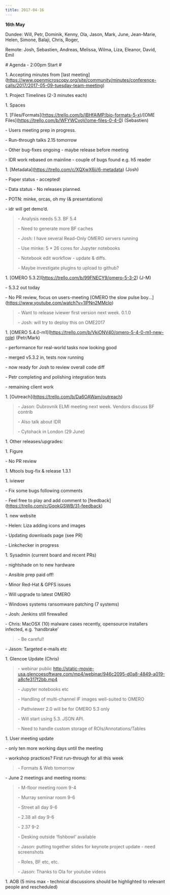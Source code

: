 ```yaml
---
title: 2017-04-16
---
```


**16th May**

Dundee: Will, Petr, Dominik, Kenny, Ola, Jason, Mark, June, Jean-Marie,
Helen, Simone, Balaji, Chris, Roger,

Remote: Josh, Sebastien, Andreas, Melissa, Wilma, Liza, Eleanor, David,
Emil

\# Agenda - 2:00pm Start \#

1\. Accepting minutes from \[last
meeting\](https://www.openmicroscopy.org/site/community/minutes/conference-calls/2017/2017-05-09-tuesday-team-meeting)

1\. Project Timelines (2-3 minutes each)

1\. Spaces

1\.
\[Files/Formats\](https://trello.com/b/IBHfAIMP/bio-formats-5-x)/\[OME
Files\](https://trello.com/b/WFYWCvoV/ome-files-0-4-0) (Sebastien)

\- Users meeting prep in progress.

\- Run-through talks 2.15 tomorrow

\- Other bug-fixes ongoing - maybe release before meeting

\- IDR work rebased on mainline - couple of bugs found e.g. h5 reader

1\. \[Metadata\](https://trello.com/c/XQXwX6jj/6-metadata) (Josh)

\- Paper status - accepted!

\- Data status - No releases planned.

\- POTN: minke, orcas, oh my (& presentations)

\- idr will get demo’d.

> \- Analysis needs 5.3. BF 5.4
>
> \- Need to generate more BF caches
>
> \- Josh: I have several Read-Only OMERO servers running
>
> \- Use minke: 5 \* 26 cores for Jupyter notebooks
>
> \- Notebook edit workflow - update & diffs.
>
> \- Maybe investigate plugins to upload to github?

1\. \[OMERO 5.3.2\](https://trello.com/b/99FNECY9/omero-5-3-2) (J-M)

\- 5.3.2 out today

\- No PR review, focus on users-meeting \[OMERO the slow pulse
boy...\]([<u>https://www.youtube.com/watch?v=1lPNn2MMclo</u>](https://www.youtube.com/watch?v=1lPNn2MMclo))

> \- Want to release iviewer first version next week. 0.1.0
>
> \- Josh: will try to deploy this on OME2017

1\. \[OMERO
5.4.0-m1\](https://trello.com/b/VkiONV40/omero-5-4-0-m1-new-role)
(Petr/Mark)

\- performance for real-world tasks now looking good

\- merged v5.3.2 in, tests now running

\- now ready for Josh to review overall code diff

\- Petr completing and polishing integration tests

\- remaining client work

1\.
\[Outreach\]([<u>https://trello.com/b/Da6OAWam/outreach</u>](https://trello.com/b/Da6OAWam/outreach))

> \- Jason: Dubrovnik ELMI meeting next week. Vendors discuss BF contrib
>
> \- Also talk about IDR
>
> \- Cytohack in London (29 June)

1\. Other releases/upgrades:

1\. Figure

\- No PR review

1\. Mtools bug-fix & release 1.3.1

1\. iviewer

\- Fix some bugs following comments

\- Feel free to play and add comment to
\[feedback\](https://trello.com/c/GqokGSWB/31-feedback)

1\. new website

\- Helen: Liza adding icons and images

\- Updating downloads page (see PR)

\- Linkchecker in progress

1\. Sysadmin (current board and recent PRs)

\- nightshade on to new hardware

\- Ansible prep paid off!

\- Minor Red-Hat & GPFS issues

\- Will upgrade to latest OMERO

\- Windows systems ransomware patching (7 systems)

\- Josh: Jenkins still firewalled

\- Chris: MacOSX (10) malware cases recently, opensource installers
infected, e.g. ‘handbrake’

> \- Be careful!

\- Jason: Targeted e-mails etc

1\. Glencoe Update (Chris)

> \- webinar public
> [<u>http://static-movie-usa.glencoesoftware.com/mp4/webinar/946c2095-d0a8-4849-a019-a8cfe317f2bb.mp4</u>](http://static-movie-usa.glencoesoftware.com/mp4/webinar/946c2095-d0a8-4849-a019-a8cfe317f2bb.mp4)
>
> \- Jupyter notebooks etc
>
> \- Handling of multi-channel IF images well-suited to OMERO
>
> \- Pathviewer 2.0 will be for OMERO 5.3 only
>
> \- Will start using 5.3. JSON API.
>
> \- Need to handle custom storage of ROIs/Annotations/Tables

1\. User meeting update

\- only ten more working days until the meeting

\- workshop practices? First run-through for all this week

> \- Formats & Web tomorrow

\- June 2 meetings and meeting rooms:

> \- M-floor meeting room 9-4
>
> \- Murray seminar room 9-6
>
> \- Street all day 9-6
>
> \- 2.38 all day 9-6
>
> \- 2.37 9-2
>
> \- Desking outside ‘fishbowl’ available
>
> \- Jason: putting together slides for keynote project update - need
> screenshots
>
> \- Roles, BF etc, etc.
>
> \- Jason: Thanks to Ola for youtube videos

1\. AOB (5 mins max - technical discussions should be highlighted to
relevant people and rescheduled)
